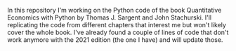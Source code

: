 In this repository I'm working on the Python code of the book Quantitative Economics with Python by Thomas J. Sargent and John Stachurski. I'll replicating the code from different chapters that interest me but won't likely cover the whole book. I've already found a couple of lines of code that don't work anymore with the 2021 edition (the one I have) and will update those.
